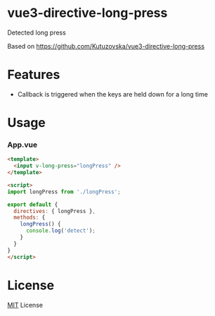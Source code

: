 # vue3-directive-long-press

Detected long press

Based on https://github.com/Kutuzovska/vue3-directive-long-press

# Features

- Сallback is triggered when the keys are held down for a long time

# Usage
### App.vue
```html
<template>
  <input v-long-press="longPress" />
</template>

<script>
import longPress from './longPress';

export default {
  directives: { longPress },
  methods: {
    longPress() {
      console.log('detect');
    }
  }
}
</script>
```

# License

<a href="https://raw.githubusercontent.com/Kutuzovska/vue3-directive-long-press/main/LICENSE">MIT</a> License
